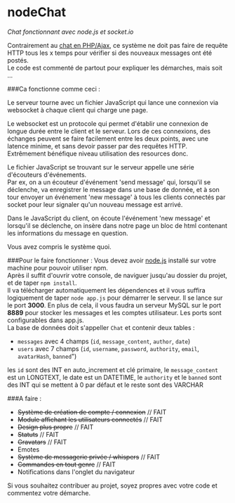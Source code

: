 nodeChat
========

*Chat fonctionnant avec node.js et socket.io*

Contrairement au [chat en PHP/Ajax](https://github.com/voidgraphics/ajaxChat), ce système ne doit pas faire de requête HTTP tous les x temps pour vérifier si des nouveaux messages ont été postés.  
Le code est commenté de partout pour expliquer les démarches, mais soit ...

###Ca fonctionne comme ceci :

Le serveur tourne avec un fichier JavaScript qui lance une connexion via websocket à chaque client qui charge une page. 

Le websocket est un protocole qui permet d'établir une connexion de longue durée entre le client et le serveur. Lors de ces connexions, des échanges peuvent se faire facilement entre les deux points, avec une latence minime, et sans devoir passer par des requêtes HTTP.  
Extrêmement bénéfique niveau utilisation des resources donc.

Le fichier JavaScript se trouvant sur le serveur appelle une série d'écouteurs d'événements.  
Par ex, on a un écouteur d'événement 'send message' qui, lorsqu'il se déclenche, va enregistrer le message dans une base de donnée, et à son tour envoyer un événement 'new message' à tous les clients connectés par socket pour leur signaler qu'un nouveau message est arrivé.  

Dans le JavaScript du client, on écoute l'événement 'new message' et lorsqu'il se déclenche, on insère dans notre page un bloc de html contenant les informations du message en question.

Vous avez compris le système quoi.


###Pour le faire fonctionner :
Vous devez avoir [node.js](http://nodejs.org) installé sur votre machine pour pouvoir utiliser npm.  
Après il suffit d'ouvrir votre console, de naviguer jusqu'au dossier du projet, et de taper `npm install`.  
Il va télécharger automatiquement les dépendences et il vous suffira logiquement de taper `node app.js` pour démarrer le serveur. Il se lance sur le port **3000**. En plus de cela, il vous faudra un serveur MySQL sur le port **8889** pour stocker les messages et les comptes utilisateur. Les ports sont configurables dans app.js.  
La base de données doit s'appeller `Chat` et contenir deux tables :  

  
- `messages` avec 4 champs (`id`, `message_content`, `author`, `date`)  
- `users` avec 7 champs (`id`, `username`, `password`, `authority`, `email`, `avatarHash`, `banned`")

les `id` sont des INT en auto_increment et clé primaire, le `message_content` est un LONGTEXT, le date est un DATETIME, le `authority` et le `banned` sont des INT qui se mettent à 0 par défaut et le reste sont des VARCHAR


###A faire :

- ~~Système de création de compte / connexion~~ // FAIT  
- ~~Module affichant les utilisateurs connectés~~ // FAIT
- ~~Design plus propre~~ // FAIT
- ~~Statuts~~ // FAIT
- ~~Gravatars~~ // FAIT
- Emotes  
- ~~Système de messagerie privée / whispers~~  // FAIT
- ~~Commandes en tout genre~~ // FAIT
- Notifications dans l'onglet du navigateur

Si vous souhaitez contribuer au projet, soyez propres avec votre code et commentez votre démarche.